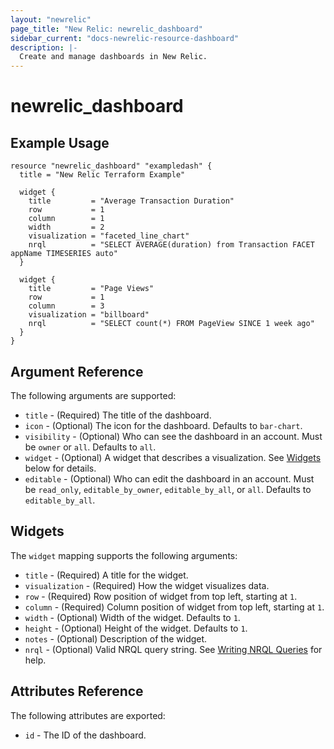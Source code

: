 ```yaml
---
layout: "newrelic"
page_title: "New Relic: newrelic_dashboard"
sidebar_current: "docs-newrelic-resource-dashboard"
description: |-
  Create and manage dashboards in New Relic.
---
```


# newrelic\_dashboard

## Example Usage

```hcl
resource "newrelic_dashboard" "exampledash" {
  title = "New Relic Terraform Example"

  widget {
    title         = "Average Transaction Duration"
    row           = 1
    column        = 1
    width         = 2
    visualization = "faceted_line_chart"
    nrql          = "SELECT AVERAGE(duration) from Transaction FACET appName TIMESERIES auto"
  }

  widget {
    title         = "Page Views"
    row           = 1
    column        = 3
    visualization = "billboard"
    nrql          = "SELECT count(*) FROM PageView SINCE 1 week ago"
  }
}
```

## Argument Reference

The following arguments are supported:

  * `title` - (Required) The title of the dashboard.
  * `icon` - (Optional) The icon for the dashboard.  Defaults to `bar-chart`.
  * `visibility` - (Optional) Who can see the dashboard in an account. Must be `owner` or `all`. Defaults to `all`.
  * `widget` - (Optional) A widget that describes a visualization. See [Widgets](#widgets) below for details.
  * `editable` - (Optional) Who can edit the dashboard in an account. Must be `read_only`, `editable_by_owner`, `editable_by_all`, or `all`. Defaults to `editable_by_all`.

## Widgets

The `widget` mapping supports the following arguments:

  * `title` - (Required) A title for the widget.
  * `visualization` - (Required) How the widget visualizes data.
  * `row` - (Required) Row position of widget from top left, starting at `1`.
  * `column` - (Required) Column position of widget from top left, starting at `1`.
  * `width` - (Optional) Width of the widget. Defaults to `1`.
  * `height` - (Optional) Height of the widget. Defaults to `1`.
  * `notes` - (Optional) Description of the widget.
  * `nrql` - (Optional) Valid NRQL query string. See [Writing NRQL Queries](https://docs.newrelic.com/docs/insights/nrql-new-relic-query-language/using-nrql/introduction-nrql) for help.

## Attributes Reference

The following attributes are exported:

  * `id` - The ID of the dashboard.
